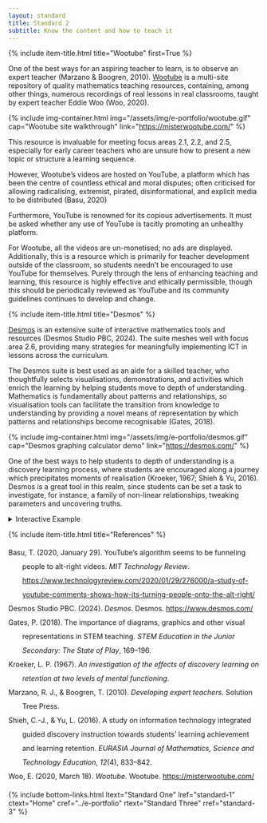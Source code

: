 ```yaml
---
layout: standard
title: Standard 2
subtitle: Know the content and how to teach it
---
```

<!-- WOOTUBE -->
{% include item-title.html title="Wootube" first=True %}

One of the best ways for an aspiring teacher to learn, is to observe an expert teacher (Marzano & Boogren, 2010). [Wootube](https://misterwootube.com/) is a multi-site repository of quality mathematics teaching resources, containing, among other things, numerous recordings of real lessons in real classrooms, taught by expert teacher Eddie Woo (Woo, 2020). 

{% include img-container.html img="/assets/img/e-portfolio/wootube.gif" cap="Wootube site walkthrough" link="https://misterwootube.com/" %}

This resource is invaluable for meeting focus areas 2.1, 2.2, and 2.5, especially for early career teachers who are unsure how to present a new topic or structure a learning sequence. 

However, Wootube’s videos are hosted on YouTube, a platform which has been the centre of countless ethical and moral disputes; often criticised for allowing radicalising, extremist, pirated, disinformational, and explicit media to be distributed (Basu, 2020)

Furthermore, YouTube is renowned for its copious advertisements. It must be asked whether any use of YouTube is tacitly promoting an unhealthy platform. 

For Wootube, all the videos are un-monetised; no ads are displayed. Additionally, this is a resource which is primarily for teacher development outside of the classroom, so students needn’t be encouraged to use YouTube for themselves. Purely through the lens of enhancing teaching and learning, this resource is highly effective and ethically permissible, though this should be periodically reviewed as YouTube and its community guidelines continues to develop and change.

<!-- DESMOS -->
{% include item-title.html title="Desmos" %}

[Desmos](https://desmos.com/) is an extensive suite of interactive mathematics tools and resources (Desmos Studio PBC, 2024). The suite meshes well with focus area 2.6, providing many strategies for meaningfully implementing ICT in lessons across the curriculum. 

The Desmos suite is best used as an aide for a skilled teacher, who thoughtfully selects visualisations, demonstrations, and activities which enrich the learning by helping students move to depth of understanding. Mathematics is fundamentally about patterns and relationships, so visualisation tools can facilitate the transition from knowledge to understanding by providing a novel means of representation by which patterns and relationships become recognisable (Gates, 2018).


{% include img-container.html img="/assets/img/e-portfolio/desmos.gif" cap="Desmos graphing calculator demo" link="https://desmos.com/" %}

One of the best ways to help students to depth of understanding is a discovery learning process, where students are encouraged along a journey which precipitates moments of realisation (Kroeker, 1967; Shieh & Yu, 2016). Desmos is a great tool in this realm, since students can be set a task to investigate, for instance, a family of non-linear relationships, tweaking parameters and uncovering truths.


<details><summary>Interactive Example</summary>  
{% include frame-container.html src="https://teacher.desmos.com/activitybuilder/custom/566b31784e38e1e21a10aade?collections=651ca31cf69ee59aa9e3818a%2C5e73b204d560367270838c4b#preview/df77bcd1-a128-4e8b-a1e6-6417acf42950
" cap="Desmos \"Marbleslides\" activity" %}
</details>


<!-- REFS -->




{% include item-title.html title="References" %}  
<div class="csl-bib-body" style="line-height: 2; margin-left: 2em; text-indent:-2em;">
  <div class="csl-entry">Basu, T. (2020, January 29). YouTube’s algorithm seems to be funneling people to alt-right videos. <i>MIT Technology Review</i>. <a href="https://www.technologyreview.com/2020/01/29/276000/a-study-of-youtube-comments-shows-how-its-turning-people-onto-the-alt-right/">https://www.technologyreview.com/2020/01/29/276000/a-study-of-youtube-comments-shows-how-its-turning-people-onto-the-alt-right/</a></div>
  <span class="Z3988" title="url_ver=Z39.88-2004&amp;ctx_ver=Z39.88-2004&amp;rfr_id=info%3Asid%2Fzotero.org%3A2&amp;rft_val_fmt=info%3Aofi%2Ffmt%3Akev%3Amtx%3Adc&amp;rft.type=newspaperArticle&amp;rft.title=YouTube%E2%80%99s%20algorithm%20seems%20to%20be%20funneling%20people%20to%20alt-right%20videos&amp;rft.source=MIT%20Technology%20Review&amp;rft.description=A%20new%20study%20suggests%20what%20we%E2%80%99ve%20suspected%20for%20years%20is%20right%3A%20YouTube%20is%20a%20pipeline%20for%20extremism%20and%20hate.%20How%20do%20we%20know%20that%3F%20More%20than%20330%2C000%20videos%20on%20nearly%20350%20YouTube%20channels%20were%20analyzed%20and%20manually%20classified%20according%20to%20a%20system%20designed%20by%20the%20Anti-Defamation%20League.%20They%20were%20labeled%20as%20either%20media%20(or%20what%E2%80%A6&amp;rft.identifier=https%3A%2F%2Fwww.technologyreview.com%2F2020%2F01%2F29%2F276000%2Fa-study-of-youtube-comments-shows-how-its-turning-people-onto-the-alt-right%2F&amp;rft.aufirst=Tanya&amp;rft.aulast=Basu&amp;rft.au=Tanya%20Basu&amp;rft.date=2020-01-29&amp;rft.language=en"></span>
  <div class="csl-entry">Desmos Studio PBC. (2024). <i>Desmos</i>. Desmos. <a href="https://www.desmos.com/">https://www.desmos.com/</a></div>
  <span class="Z3988" title="url_ver=Z39.88-2004&amp;ctx_ver=Z39.88-2004&amp;rfr_id=info%3Asid%2Fzotero.org%3A2&amp;rft_val_fmt=info%3Aofi%2Ffmt%3Akev%3Amtx%3Adc&amp;rft.type=webpage&amp;rft.title=Desmos&amp;rft.identifier=https%3A%2F%2Fwww.desmos.com%2F&amp;rft.au=undefined&amp;rft.date=2024"></span>
  <div class="csl-entry">Gates, P. (2018). The importance of diagrams, graphics and other visual representations in STEM teaching. <i>STEM Education in the Junior Secondary: The State of Play</i>, 169–196.</div>
  <span class="Z3988" title="url_ver=Z39.88-2004&amp;ctx_ver=Z39.88-2004&amp;rfr_id=info%3Asid%2Fzotero.org%3A2&amp;rft_val_fmt=info%3Aofi%2Ffmt%3Akev%3Amtx%3Ajournal&amp;rft.genre=article&amp;rft.atitle=The%20importance%20of%20diagrams%2C%20graphics%20and%20other%20visual%20representations%20in%20STEM%20teaching&amp;rft.jtitle=STEM%20education%20in%20the%20junior%20secondary%3A%20The%20state%20of%20play&amp;rft.stitle=STEM%20education%20in%20the%20junior%20secondary%3A%20The%20state%20of%20play&amp;rft.aufirst=Peter&amp;rft.aulast=Gates&amp;rft.au=Peter%20Gates&amp;rft.date=2018&amp;rft.pages=169-196&amp;rft.spage=169&amp;rft.epage=196&amp;rft.issn=9811054479"></span>
  <div class="csl-entry">Kroeker, L. P. (1967). <i>An investigation of the effects of discovery learning on retention at two levels of mental functioning</i>.</div>
  <span class="Z3988" title="url_ver=Z39.88-2004&amp;ctx_ver=Z39.88-2004&amp;rfr_id=info%3Asid%2Fzotero.org%3A2&amp;rft_val_fmt=info%3Aofi%2Ffmt%3Akev%3Amtx%3Ajournal&amp;rft.genre=article&amp;rft.atitle=An%20investigation%20of%20the%20effects%20of%20discovery%20learning%20on%20retention%20at%20two%20levels%20of%20mental%20functioning&amp;rft.aufirst=Leonard%20Paul&amp;rft.aulast=Kroeker&amp;rft.au=Leonard%20Paul%20Kroeker&amp;rft.date=1967"></span>
  <div class="csl-entry">Marzano, R. J., &amp; Boogren, T. (2010). <i>Developing expert teachers</i>. Solution Tree Press.</div>
  <span class="Z3988" title="url_ver=Z39.88-2004&amp;ctx_ver=Z39.88-2004&amp;rfr_id=info%3Asid%2Fzotero.org%3A2&amp;rft_val_fmt=info%3Aofi%2Ffmt%3Akev%3Amtx%3Abook&amp;rft.genre=book&amp;rft.btitle=Developing%20expert%20teachers&amp;rft.publisher=Solution%20Tree%20Press&amp;rft.aufirst=Robert%20J.&amp;rft.aulast=Marzano&amp;rft.au=Robert%20J.%20Marzano&amp;rft.au=Tina%20Boogren&amp;rft.date=2010"></span>
  <div class="csl-entry">Shieh, C.-J., &amp; Yu, L. (2016). A study on information technology integrated guided discovery instruction towards students’ learning achievement and learning retention. <i>EURASIA Journal of Mathematics, Science and Technology Education</i>, <i>12</i>(4), 833–842.</div>
  <span class="Z3988" title="url_ver=Z39.88-2004&amp;ctx_ver=Z39.88-2004&amp;rfr_id=info%3Asid%2Fzotero.org%3A2&amp;rft_val_fmt=info%3Aofi%2Ffmt%3Akev%3Amtx%3Ajournal&amp;rft.genre=article&amp;rft.atitle=A%20study%20on%20information%20technology%20integrated%20guided%20discovery%20instruction%20towards%20students%E2%80%99%20learning%20achievement%20and%20learning%20retention&amp;rft.jtitle=EURASIA%20Journal%20of%20Mathematics%2C%20Science%20and%20Technology%20Education&amp;rft.stitle=EURASIA%20Journal%20of%20Mathematics%2C%20Science%20and%20Technology%20Education&amp;rft.volume=12&amp;rft.issue=4&amp;rft.aufirst=Chich-Jen&amp;rft.aulast=Shieh&amp;rft.au=Chich-Jen%20Shieh&amp;rft.au=Lean%20Yu&amp;rft.date=2016&amp;rft.pages=833-842&amp;rft.spage=833&amp;rft.epage=842&amp;rft.issn=1305-8215"></span>
  <div class="csl-entry">Woo, E. (2020, March 18). <i>Wootube</i>. Wootube. <a href="https://misterwootube.com/">https://misterwootube.com/</a></div>
  <span class="Z3988" title="url_ver=Z39.88-2004&amp;ctx_ver=Z39.88-2004&amp;rfr_id=info%3Asid%2Fzotero.org%3A2&amp;rft_val_fmt=info%3Aofi%2Ffmt%3Akev%3Amtx%3Adc&amp;rft.type=webpage&amp;rft.title=Wootube&amp;rft.description=Find%20joy%20in%20learning%20mathematics.&amp;rft.identifier=https%3A%2F%2Fmisterwootube.com%2F&amp;rft.aufirst=Eddie&amp;rft.aulast=Woo&amp;rft.au=Eddie%20Woo&amp;rft.date=2020-03-18&amp;rft.language=en"></span>
</div>

<!-- Bottom links -->
{% include bottom-links.html ltext="Standard One" lref="standard-1"  ctext="Home" cref="../e-portfolio" rtext="Standard Three" rref="standard-3" %}
